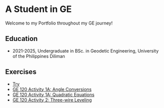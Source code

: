 # A Student in GE 
Welcome to my Portfolio throughout my GE journey!

## Education
- 2021-2025, Undergraduate in BSc. in Geodetic Engineering, University of the Philippines Diliman

## Exercises
- [Try](https://colab.research.google.com/drive/12TJdVb5seqXjOkbRv1WaIITCqioxdadh?authuser=2)
- [GE 120 Activity 1A: Angle Conversions](Macam_ME1A.py)
- [GE 120 Activity 1A: Quadratic Equations](Macam_ME1B.py)
- [GE 120 Activity 2: Three-wire Leveling](Macam_ME2.py)
